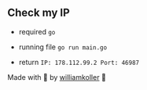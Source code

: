 ## Check my IP

- required `go`

- running file `go run main.go`

- return `IP: 178.112.99.2 Port: 46987`

Made with 🖤 by [williamkoller](https://github.com/williamkoller) :wave: